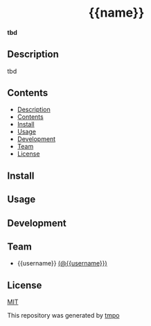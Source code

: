 <h1 align="center">
  {{name}}
</h1>

<h4>
  tbd
</h4>

## Description

tbd

## Contents

- [Description](#description)
- [Contents](#contents)
- [Install](#install)
- [Usage](#usage)
- [Development](#development)
- [Team](#team)
- [License](#license)

## Install

## Usage

## Development

## Team

- {{username}} [(@{{username}})](https://github.com/{{username}})

## License

[MIT]({{repository}}/blob/master/license.md)

This repository was generated by [tmpo](https://github.com/perryrh0dan/tmpo)
